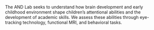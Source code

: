 The AND Lab seeks to understand how brain development and early childhood environment shape children’s attentional abilities and the development of academic skills. We assess these abilities through eye-tracking technology, functional MRI, and behavioral tasks.

